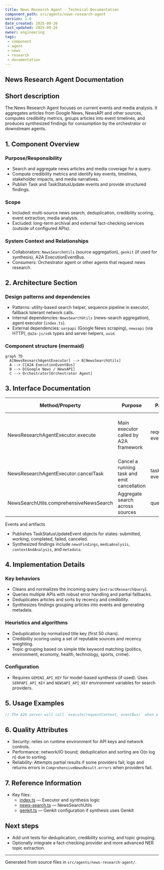 ```yaml
---
title: News Research Agent - Technical Documentation
component_path: src/agents/news-research-agent
version: 1.0
date_created: 2025-09-26
last_updated: 2025-09-26
owner: engineering
tags:
 - component
 - agent
 - news
 - research
 - documentation
---
```

## News Research Agent Documentation

Short description
-----------------
The News Research Agent focuses on current events and media analysis. It aggregates articles from Google News, NewsAPI and other sources, computes credibility metrics, groups articles into event timelines, and produces synthesized findings for consumption by the orchestrator or downstream agents.

## 1. Component Overview

### Purpose/Responsibility

- Search and aggregate news articles and media coverage for a query.
- Compute credibility metrics and identify key events, timelines, stakeholder impacts, and media narratives.
- Publish Task and TaskStatusUpdate events and provide structured findings.

### Scope

- Included: multi-source news search, deduplication, credibility scoring, event extraction, media analysis.
- Excluded: long-term archival and external fact-checking services (outside of configured APIs).

### System Context and Relationships

- Collaborators: `NewsSearchUtils` (source aggregation), `genkit` (if used for synthesis), A2A ExecutionEventBus.
- Consumers: Orchestrator agent or other agents that request news research.

## 2. Architecture Section

### Design patterns and dependencies

- Patterns: utility-based search helper, sequence pipeline in executor, fallback tolerant network calls.
- Internal dependencies: `NewsSearchUtils` (news-search aggregation), agent executor (`index.ts`).
- External dependencies: `serpapi` (Google News scraping), `newsapi` (via HTTP), `@a2a-js/sdk` types and server helpers, `uuid`.

### Component structure (mermaid)

```mermaid
graph TD
  A[NewsResearchAgentExecutor] --> B[NewsSearchUtils]
  A --> C[A2A ExecutionEventBus]
  B --> D[Google News / NewsAPI]
  C --> Orchestrator[Orchestrator Agent]
```

## 3. Interface Documentation

| Method/Property | Purpose | Parameters | Return Type | Usage Notes |
|---|---|---|---|---|
| NewsResearchAgentExecutor.execute | Main executor called by A2A framework | requestContext, eventBus | Promise<void> | Publishes Task lifecycle events and runs the news pipeline |
| NewsResearchAgentExecutor.cancelTask | Cancel a running task and emit cancellation | taskId, eventBus | Promise<void> | Publishes canceled status-update |
| NewsSearchUtils.comprehensiveNewsSearch | Aggregate search across sources | query, options | Promise<ComprehensiveNewsResult> | Returns deduplicated and sorted articles |

Events and artifacts

- Publishes TaskStatusUpdateEvent objects for states: submitted, working, completed, failed, canceled.
- Synthesized findings include `newsFindings`, `mediaAnalysis`, `contextAndAnalysis`, and `metadata`.

## 4. Implementation Details

### Key behaviors

- Cleans and normalizes the incoming query (`extractResearchQuery`).
- Queries multiple APIs with robust error handling and partial fallbacks.
- Deduplicates articles and sorts by recency and credibility.
- Synthesizes findings grouping articles into events and generating metadata.

### Heuristics and algorithms

- Deduplication by normalized title key (first 50 chars).
- Credibility scoring using a set of reputable sources and recency weighting.
- Topic grouping based on simple title keyword matching (politics, environment, economy, health, technology, sports, crime).

### Configuration

- Requires `GEMINI_API_KEY` for model-based synthesis (if used). Uses `SERPAPI_API_KEY` and `NEWSAPI_API_KEY` environment variables for search providers.

## 5. Usage Examples

```ts
// The A2A server will call `execute(requestContext, eventBus)` when a task is delegated.
```

## 6. Quality Attributes

- Security: relies on runtime environment for API keys and network controls.
- Performance: network/IO bound; deduplication and sorting are O(n log n) due to sorting.
- Reliability: Attempts partial results if some providers fail; logs and returns errors in `ComprehensiveNewsResult.errors` when providers fail.

## 7. Reference Information

- Key files:
  - [index.ts](../../src/agents/news-research-agent/index.ts) — Executor and synthesis logic
  - [news-search.ts](../../src/agents/news-research-agent/news-search.ts) — NewsSearchUtils
  - [genkit.ts](../../src/agents/news-research-agent/genkit.ts) — Genkit configuration if synthesis uses Genkit

## Next steps

- Add unit tests for deduplication, credibility scoring, and topic grouping.
- Optionally integrate a fact-checking provider and more advanced NER topic extraction.

---
Generated from source files in `src/agents/news-research-agent/`.
